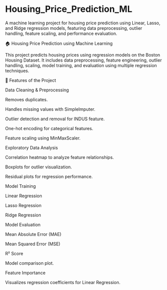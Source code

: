 # Housing_Price_Prediction_ML
A machine learning project for housing price prediction using Linear, Lasso, and Ridge regression models, featuring data preprocessing, outlier handling, feature scaling, and performance evaluation.

🏠 Housing Price Prediction using Machine Learning

This project predicts housing prices using regression models on the Boston Housing Dataset.
It includes data preprocessing, feature engineering, outlier handling, scaling, model training, and evaluation using multiple regression techniques.

📌 Features of the Project

Data Cleaning & Preprocessing

Removes duplicates.

Handles missing values with SimpleImputer.

Outlier detection and removal for INDUS feature.

One-hot encoding for categorical features.

Feature scaling using MinMaxScaler.

Exploratory Data Analysis

Correlation heatmap to analyze feature relationships.

Boxplots for outlier visualization.

Residual plots for regression performance.

Model Training

Linear Regression

Lasso Regression

Ridge Regression

Model Evaluation

Mean Absolute Error (MAE)

Mean Squared Error (MSE)

R² Score

Model comparison plot.

Feature Importance

Visualizes regression coefficients for Linear Regression.

